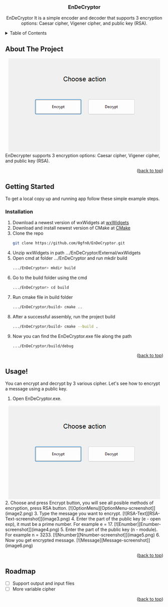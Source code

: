 <!-- Improved compatibility of back to top link: See: https://github.com/othneildrew/Best-README-Template/pull/73 -->
<a id="readme-top"></a>
<!--
*** Thanks for checking out the Best-README-Template. If you have a suggestion
*** that would make this better, please fork the repo and create a pull request
*** or simply open an issue with the tag "enhancement".
*** Don't forget to give the project a star!
*** Thanks again! Now go create something AMAZING! :D
-->



<!-- PROJECT SHIELDS -->
<!--
*** I'm using markdown "reference style" links for readability.
*** Reference links are enclosed in brackets [ ] instead of parentheses ( ).
*** See the bottom of this document for the declaration of the reference variables
*** for contributors-url, forks-url, etc. This is an optional, concise syntax you may use.
*** https://www.markdownguide.org/basic-syntax/#reference-style-links
-->

<!-- PROJECT LOGO
<br />
<div align="center">
  <a href="https://github.com/0gfn0/EnDeCryptor">
    <img src="images/logo.png" alt="Logo" width="80" height="80">
 </a>
-->
<h3 align="center">EnDeCryptor</h3>
  <p align="center">
    EnDeCryptor It is a simple encoder and decoder that supports 3 encryption options: Caesar cipher, Vigener cipher, and public key (RSA).
</div>



<!-- TABLE OF CONTENTS -->
<details>
  <summary>Table of Contents</summary>
  <ol>
    <li>
      <a href="#about-the-project">About The Project</a>
    </li>
    <li>
      <a href="#getting-started">Getting Started</a>
      <ul>
        <li><a href="#prerequisites">Prerequisites</a></li>
        <li><a href="#installation">Installation</a></li>
      </ul>
    </li>
    <li><a href="#usage">Usage</a></li>
    <li><a href="#roadmap">Roadmap</a></li>
  </ol>
</details>

<!-- ABOUT THE PROJECT -->
## About The Project
<div align="center">
  <img src="Assets/image1.png" alt="MainMenu-screenshot">
</div>
EnDecrypter supports 3 encryption options: Caesar cipher, Vigener cipher, and public key (RSA).

<p align="right">(<a href="#readme-top">back to top</a>)</p>

<!-- GETTING STARTED -->
## Getting Started

To get a local copy up and running app follow these simple example steps.

### Installation

1. Download a newest version of wxWidgets at [wxWidgets](https://www.wxwidgets.org/downloads/)
2. Download and install newest version of CMake at [CMake](https://cmake.org/download/)
3. Clone the repo
   ```sh
   git clone https://github.com/0gfn0/EnDeCryptor.git
   ```
4. Unzip wxWidgets in path .../EnDeCryptor/External/wxWidgets
5. Open cmd at folder .../EnDeCryptor and run mkdir build
   ```sh
   .../EnDeCryptor> mkdir build
   ```
6. Go to the build folder using the cmd
   ```sh
   .../EnDeCryptor> cd build
   ```
7. Run cmake file in build folder
   ```sh
   .../EnDeCryptor/build> cmake ..
   ```
8. After a successful assembly, run the project build
   ```sh
   .../EnDeCryptor/build> cmake --build .
   ```
9. Now you can find the EnDeCryptor.exe file along the path
   ```sh
   .../EnDeCryptor/build/debug
   ```

<p align="right">(<a href="#readme-top">back to top</a>)</p>

<!-- USAGE EXAMPLES -->
## Usage!

You can encrypt and decrypt by 3 various cipher. Let's see how to encrypt a message using a public key.
1. Open EnDeCryptor.exe. 
<div align="center">
    <img src="Assets/image1.png" alt="MainMenu-screenshot">
</div>
2. Choose and press Encrypt button, you will see all posible methods of encryption, press RSA button.
[![OptionMenu][OptionMenu-screenshot]](image2.png)
3. Type the message you want to encrypt. 
[![RSA-Text][RSA-Text-screenshot]](image3.png)
4. Enter the part of the public key (e - open exp), it must be a prime number. For example e = 17. 
[![Enumber][Enumber-screenshot]](image4.png)
5. Enter the part of the public key (n - module). For example n = 3233.
[![Nnumber][Nnumber-screenshot]](image5.png)
6. Now you get encrypted message.
[![Message][Message-screenshot]](image6.png)

<p align="right">(<a href="#readme-top">back to top</a>)</p>



<!-- ROADMAP -->
## Roadmap

- [ ] Support output and input files
- [ ] More variable cipher

<p align="right">(<a href="#readme-top">back to top</a>)</p>


<!-- MARKDOWN LINKS & IMAGES -->
<!-- https://www.markdownguide.org/basic-syntax/#reference-style-links -->
[MainMenu-screenshot]: Assets/image1.png
[OptionMenu-screenshot]: Assets/image2.png
[RSA-Text-screenshot]: Assets/image3.png
[Enumber-screenshot]: Assets/image4.png
[Nnumber-screenshot]: Assets/image5.png
[Message-screenshot]: Assets/image6.png



